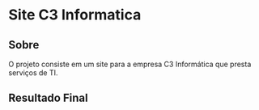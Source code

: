 # Site C3 Informatica

<h2> Sobre </h2>

<p> O projeto consiste em um site para a empresa C3 Informática que presta serviços de TI. </p>

<h2> Resultado Final </h2>

